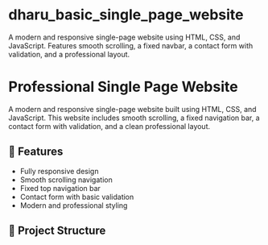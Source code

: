 # dharu_basic_single_page_website
A modern and responsive single-page website using HTML, CSS, and JavaScript. Features smooth scrolling, a fixed navbar, a contact form with validation, and a professional layout.


# Professional Single Page Website

A modern and responsive single-page website built using HTML, CSS, and JavaScript. This website includes smooth scrolling, a fixed navigation bar, a contact form with validation, and a clean professional layout.

## 🚀 Features
- Fully responsive design
- Smooth scrolling navigation
- Fixed top navigation bar
- Contact form with basic validation
- Modern and professional styling

## 📂 Project Structure
